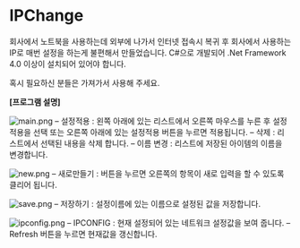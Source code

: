# IPChange

회사에서 노트북을 사용하는데 외부에 나가서 인터넷 접속시 복귀 후 회사에서 사용하는 IP로 매번 설정을 하는게 불편해서 만들었습니다.
C#으로 개발되어 .Net Framework 4.0 이상이 설치되어 있어야 합니다.

혹시 필요하신 분들은 가져가서 사용해 주세요.


**[프로그램 설명]**

![main.png](https://i0.wp.com/antihack.kr/wordpress/wp-content/uploads/2022/02/main.png?w=753&ssl=1 "메인화면")
– 설정적용 : 왼쪽 아래에 있는 리스트에서 오른쪽 마우스를 누른 후 설정적용을 선택 또는 오른쪽 아래에 있는 설정적용 버튼을 누르면 적용됩니다.
– 삭제 : 리스트에서 선택된 내용을 삭제 합니다.
– 이름 변경 : 리스트에 저장된 아이템의 이름을 변경합니다.


![new.png](https://i0.wp.com/antihack.kr/wordpress/wp-content/uploads/2022/02/save.png?w=753&ssl=1 "추가화면")
– 새로만들기 : 버튼을 누르면 오른쪽의 항목이 새로 입력을 할 수 있도록 클리어 됩니다.


![save.png](https://i0.wp.com/antihack.kr/wordpress/wp-content/uploads/2022/02/save.png?w=753&ssl=1 "저장화면")
– 저장하기 : 설정이름에 있는 이름으로 설정된 값을 저장합니다.


![ipconfig.png](https://i0.wp.com/antihack.kr/wordpress/wp-content/uploads/2022/02/ipconfig.png?w=751&ssl=1 "확인화면")
– IPCONFIG : 현재 설정되어 있는 네트워크 설정값을 보여 줍니다.
– Refresh 버튼을 누르면 현재값을 갱신합니다.